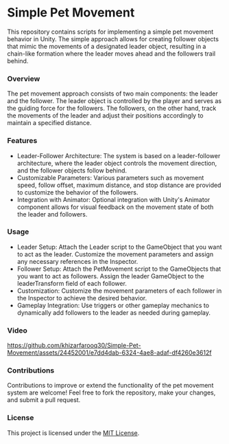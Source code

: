 # Simple Pet Movement

This repository contains scripts for implementing a simple pet movement behavior in Unity. The simple approach allows for creating follower objects that mimic the movements of a designated leader object, resulting in a chain-like formation where the leader moves ahead and the followers trail behind.

### Overview
The pet movement approach consists of two main components: the leader and the follower. The leader object is controlled by the player and serves as the guiding force for the followers. The followers, on the other hand, track the movements of the leader and adjust their positions accordingly to maintain a specified distance.

### Features
- Leader-Follower Architecture: The system is based on a leader-follower architecture, where the leader object controls the movement direction, and the follower objects follow behind.
- Customizable Parameters: Various parameters such as movement speed, follow offset, maximum distance, and stop distance are provided to customize the behavior of the followers.
- Integration with Animator: Optional integration with Unity's Animator component allows for visual feedback on the movement state of both the leader and followers.

### Usage
- Leader Setup: Attach the Leader script to the GameObject that you want to act as the leader. Customize the movement parameters and assign any necessary references in the Inspector.
- Follower Setup: Attach the PetMovement script to the GameObjects that you want to act as followers. Assign the leader GameObject to the leaderTransform field of each follower.
- Customization: Customize the movement parameters of each follower in the Inspector to achieve the desired behavior.
- Gameplay Integration: Use triggers or other gameplay mechanics to dynamically add followers to the leader as needed during gameplay.

### Video
https://github.com/khizarfarooq30/Simple-Pet-Movement/assets/24452001/e7dd4dab-6324-4ae8-adaf-df4260e3612f

### Contributions
Contributions to improve or extend the functionality of the pet movement system are welcome! Feel free to fork the repository, make your changes, and submit a pull request.

### License
This project is licensed under the [MIT License](https://opensource.org/license/mit/).


